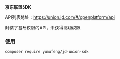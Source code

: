 **京东联盟SDK**

API列表地址：https://union.jd.com/#/openplatform/api


封装了基础权限的API，未获得高级权限


### 使用

`composer require yumufeng/jd-union-sdk`